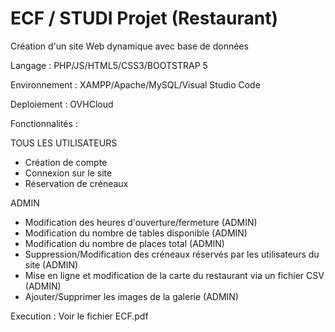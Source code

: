 # ECF / STUDI Projet (Restaurant)

Création d'un site Web dynamique avec base de données

Langage : PHP/JS/HTML5/CSS3/BOOTSTRAP 5

Environnement : XAMPP/Apache/MySQL/Visual Studio Code

Deploiement : OVHCloud

Fonctionnalités :

TOUS LES UTILISATEURS
- Création de compte 
- Connexion sur le site
- Réservation de créneaux

ADMIN
- Modification des heures d'ouverture/fermeture (ADMIN)
- Modification du nombre de tables disponible (ADMIN)
- Modification du nombre de places total (ADMIN)
- Suppression/Modification des créneaux réservés par les utilisateurs du site (ADMIN)
- Mise en ligne et modification de la carte du restaurant via un fichier CSV (ADMIN)
- Ajouter/Supprimer les images de la galerie (ADMIN)


Execution : Voir le fichier ECF.pdf 

